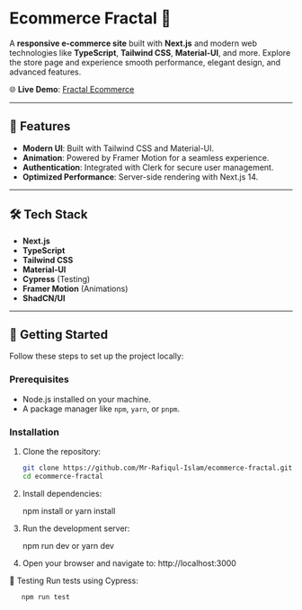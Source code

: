 # Ecommerce Fractal 🌟

A **responsive e-commerce site** built with **Next.js** and modern web technologies like **TypeScript**, **Tailwind CSS**, **Material-UI**, and more. Explore the store page and experience smooth performance, elegant design, and advanced features.

🌐 **Live Demo**: [Fractal Ecommerce](https://fractal-ecommerce-rafiqul.netlify.app/)

---

## 🚀 Features

- **Modern UI**: Built with Tailwind CSS and Material-UI.
- **Animation**: Powered by Framer Motion for a seamless experience.
- **Authentication**: Integrated with Clerk for secure user management.
- **Optimized Performance**: Server-side rendering with Next.js 14.

---

## 🛠️ Tech Stack

- **Next.js**
- **TypeScript**
- **Tailwind CSS**
- **Material-UI**
- **Cypress** (Testing)
- **Framer Motion** (Animations)
- **ShadCN/UI**

---

## 📝 Getting Started

Follow these steps to set up the project locally:

### Prerequisites

- Node.js installed on your machine.
- A package manager like `npm`, `yarn`, or `pnpm`.

### Installation

1. Clone the repository:
   ```bash
   git clone https://github.com/Mr-Rafiqul-Islam/ecommerce-fractal.git
   cd ecommerce-fractal
2. Install dependencies:



   npm install
   or
   yarn install

3. Run the development server:


   npm run dev
    or
   yarn dev

4. Open your browser and navigate to: http://localhost:3000

🧪 Testing
Run tests using Cypress:
```bash
   npm run test


